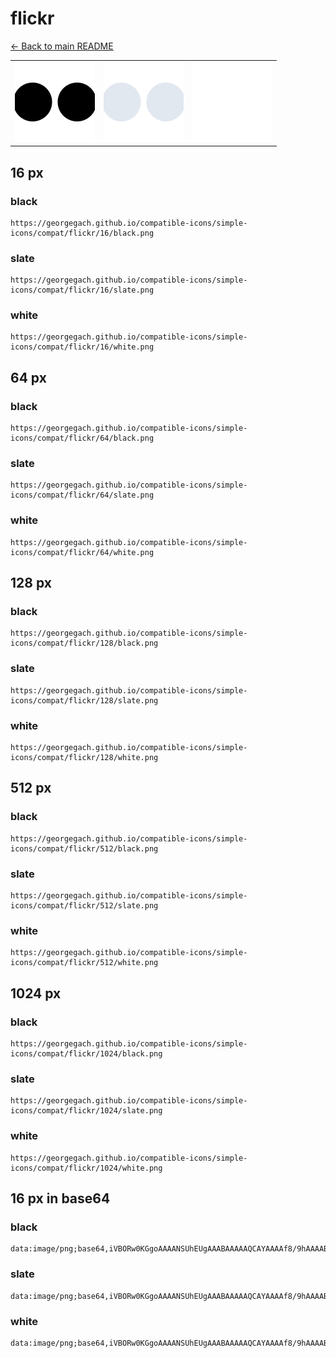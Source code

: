 # flickr

[← Back to main README](../../README.md)

<table><tr>
  <td><img src="./128/black.png" width="128" alt="flickr black icon" /></td>
  <td><img src="./128/slate.png" width="128" alt="flickr slate icon" /></td>
  <td><img src="./128/white.png" width="128" alt="flickr white icon" /></td>
</tr></table>

## 16 px

### black
```
https://georgegach.github.io/compatible-icons/simple-icons/compat/flickr/16/black.png
```

### slate
```
https://georgegach.github.io/compatible-icons/simple-icons/compat/flickr/16/slate.png
```

### white
```
https://georgegach.github.io/compatible-icons/simple-icons/compat/flickr/16/white.png
```

## 64 px

### black
```
https://georgegach.github.io/compatible-icons/simple-icons/compat/flickr/64/black.png
```

### slate
```
https://georgegach.github.io/compatible-icons/simple-icons/compat/flickr/64/slate.png
```

### white
```
https://georgegach.github.io/compatible-icons/simple-icons/compat/flickr/64/white.png
```

## 128 px

### black
```
https://georgegach.github.io/compatible-icons/simple-icons/compat/flickr/128/black.png
```

### slate
```
https://georgegach.github.io/compatible-icons/simple-icons/compat/flickr/128/slate.png
```

### white
```
https://georgegach.github.io/compatible-icons/simple-icons/compat/flickr/128/white.png
```

## 512 px

### black
```
https://georgegach.github.io/compatible-icons/simple-icons/compat/flickr/512/black.png
```

### slate
```
https://georgegach.github.io/compatible-icons/simple-icons/compat/flickr/512/slate.png
```

### white
```
https://georgegach.github.io/compatible-icons/simple-icons/compat/flickr/512/white.png
```

## 1024 px

### black
```
https://georgegach.github.io/compatible-icons/simple-icons/compat/flickr/1024/black.png
```

### slate
```
https://georgegach.github.io/compatible-icons/simple-icons/compat/flickr/1024/slate.png
```

### white
```
https://georgegach.github.io/compatible-icons/simple-icons/compat/flickr/1024/white.png
```

## 16 px in base64

### black
```
data:image/png;base64,iVBORw0KGgoAAAANSUhEUgAAABAAAAAQCAYAAAAf8/9hAAAABmJLR0QA/wD/AP+gvaeTAAAAt0lEQVQ4je3RzWmCQRSF4SfqJgREyCIhkDRgBYJoWjBiCynDXdJEqkgJIYIVfAUIulDxh+BeF87AKN+kAT1wYWbOe7lzOVwV9YoRCozRL2EGwSvwi2403rHAPqkVPpLmz/CWMsvQa3JmxJriGS+YZZhJDY3MWo/hmxU8ZJhGJWM4m5RlatigXmLO8YObcH4qYbZV7NDCXWKs8YVv/OEeTdwmzBLDeOk4RhNj7JVMe3MaY/uf1S5KB12eNEagDS32AAAAAElFTkSuQmCC
```

### slate
```
data:image/png;base64,iVBORw0KGgoAAAANSUhEUgAAABAAAAAQCAYAAAAf8/9hAAAABmJLR0QA/wD/AP+gvaeTAAABG0lEQVQ4je2PTS5DYRiFn/Pea+im2pSmfsIyTLAGiS0wlxhIzZSBWIAZGxBrkEjsAi3qp9w2TH3fa0Ck2rsDzvQ97znngX8J4LrbW7FAUzAh6S0EDufrpdNBY+vhdc0s2XT3DFkezHYWquPnanX662Y0Hao/biePikfztXIDoP3Y3xfacLw8kPnikYbaD/0WYq5g2r2FsChJH5ZcgtcLCNqpi5KK8WoxTZcFhsepb9rhllIKTtHRwWPABW725RrxOJ4a1nM8GwmXP6UxnEsoYE/ACIKhvoXoTYnuUH3uzvHMTOVuerpyG/ETnPz3errguwK4en5fSsLHnkQZ9KboB7P1ibPBh5tOb9VMW+CZO/lYkmzXJ7OLArI/p09f6nBDEKgZYwAAAABJRU5ErkJggg==
```

### white
```
data:image/png;base64,iVBORw0KGgoAAAANSUhEUgAAABAAAAAQCAYAAAAf8/9hAAAABmJLR0QA/wD/AP+gvaeTAAAAqUlEQVQ4je2RUQpBQRiFP7rP8kaKlci1BWQFZCNiX6Ks4C5A8eBK7ODzcq8uZmyAU1PTnG+a+c+BvwBQh+pOzdS9Ogkw08LL1K2alsZCzX3VVV1VLq+Ls6ou6gL1YFhHtav21FOEOSRAMzJZG0iBOtCKMM36t2gqK8okwA1oBMwzsAFqxb4TYO6o80iIy+czugqEmKuzEhgU1ZQ1jj7+quO3GvtfRvspPQD35PjmLYIpGAAAAABJRU5ErkJggg==
```


